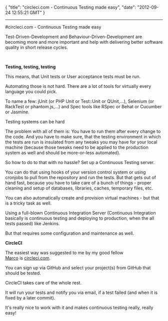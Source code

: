 {
  "title": "circleci.com - Continuous Testing made easy",
  "date": "2012-09-24 12:55:21 GMT"
}

---

#circleci.com - Continuous Testing made easy
<p>Test-Driven-Development and Behaviour-Driven-Development are becoming more and more important and help with delivering better software quality in short release cycles.</p>&#13;
<p><strong><br /></strong></p>&#13;
<p><strong>Testing, testing, testing</strong></p>&#13;
<p>This means, that Unit tests or User acceptance tests must be run.</p>&#13;
<p>Automating those is not hard. There are a lot of tools for virtually every language you could pick.</p>&#13;
<p>To name a few: jUnit (or PHP Unit or Test::Unit or QUnit,...), Selenium (or RackTest or phantom.js,...) and Spec tools like RSpec or Behat or Cucumber or Jasmine.</p>&#13;
<p>Testing systems can be hard</p>&#13;
<p>The problem with all of them is: You have to run them after every change to the code. And you have to make sure, that the testing environment in which the tests are run is insulated from any tweaks you may have for your local machine (because those tweaks need to be applied to the production system as well and should be more-or-less automated). </p>&#13;
<p>So how to do to that with no hassle? Set up a Continuous Testing server.</p>&#13;
<p>You can do that using hooks of your version control system or using cronjobs to pull from the repository and run the tests. But that gets out of hand fast, because you have to take care of a bunch of things - proper cleaning and setup of databases, libraries, caches, temporary files, etc.</p>&#13;
<p>You can also automatically create and provision virtual machines - but that is a tricky task as well.</p>&#13;
<p>Using a full-blown Continuous Integration Server (Continuous Integration basically is continuous testing and deploying to production, when the all tests passed) like Jenkins.</p>&#13;
<p>But that requires some configuration and maintenance as well.</p>&#13;
<p><strong>CircleCI</strong></p>&#13;
<p>The easiest way was suggested to me by my good fellow <a href="http://twitter.com/igama">Marco</a> is <a href="http://www.circleci.com">circleci.com</a>.</p>&#13;
<p>You can sign up via GitHub and select your project(s) from GitHub that should be tested.</p>&#13;
<p>CircleCI takes care of the whole rest.</p>&#13;
<p>It will run your tests and notify you via email, if a test failed (and when it is fixed by a later commit).</p>&#13;
<p>It's really nice to work with it and makes continuous testing really, really easy!</p> 